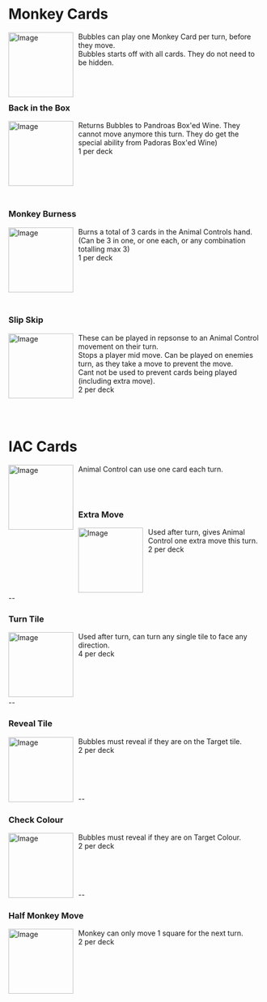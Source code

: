 # Monkey Cards
<p>
  <img width="128" alt="Image" src="https://github.com/user-attachments/assets/a40f4ce1-fdad-4fd9-b2bd-18bdb2f2266d" align="left" style="margin-right: 10px;" />
Bubbles can play one Monkey Card per turn, before they move.<br />
Bubbles starts off with all cards. They do not need to be hidden.<br />
</p>
<br />
<br />

### Back in the Box
<p>
  <img width="128" alt="Image" src="https://github.com/user-attachments/assets/7f2f2509-5b36-4cf5-a2bb-d050ad99abb7" align="left" style="margin-right: 10px;" />
Returns Bubbles to Pandroas Box'ed Wine. They cannot move anymore this turn. They do get the special ability from Padoras Box'ed Wine)<br />
1 per deck<br />
</p>
<br />
<br />
<br />
<br />

### Monkey Burness 
<p>
  <img width="128" alt="Image" src="https://github.com/user-attachments/assets/6b09d39e-18ec-421d-ad8a-695b40a6c2d2" align="left" style="margin-right: 10px;" />
Burns a total of 3 cards in the Animal Controls hand. (Can be 3 in one, or one each, or any combination totalling max 3)<br />
1 per deck<br />
</p>
<br />
<br />
<br />
<br />

### Slip Skip
<p>
  <img width="128" alt="Image" src="https://github.com/user-attachments/assets/5d24b2f0-f8f9-40c5-9b70-2bec0811d3c7" align="left" style="margin-right: 10px;" />
These can be played in repsonse to an Animal Control movement on their turn. <br />
Stops a player mid move. Can be played on enemies turn, as they take a move to prevent the move.<br /> 
Cant not be used to prevent cards being played (including extra move).<br />
2 per deck<br />
</p>
<br />
<br />


# IAC Cards
<p>
<img width="128" alt="Image" src="https://github.com/user-attachments/assets/65a8f302-0c71-491d-8781-14b8bfe00fd1" align="left" style="margin-right: 10px;" />
Animal Control can use one card each turn.<br />
</p>
<br />
<br />


### Extra Move 
<p>
<img width="128" alt="Image" src="https://github.com/user-attachments/assets/b69530c9-30e5-48c1-b1fd-8dee72dff14b"  align="left" style="margin-right: 10px;" />
Used after turn, gives Animal Control one extra move this turn. <br />
2 per deck <br />
</p>
<br />
<br />
<br />


--
### Turn Tile 
<p>
<img width="128" alt="Image" src="https://github.com/user-attachments/assets/0a9baffd-b9f2-4452-b930-3697709319d2"  align="left" style="margin-right: 10px;" />
Used after turn, can turn any single tile to face any direction. <br />
4 per deck <br />
</p>
<br />
<br />
<br />


--
### Reveal Tile
<p>
<img width="128" alt="Image" src="https://github.com/user-attachments/assets/9978e55f-82eb-46b2-9bb7-fde95062b41e"   align="left" style="margin-right: 10px;" />
Bubbles must reveal if they are on the Target tile.<br />
2 per deck <br />
</p>
<br />
<br />
<br />


--
### Check Colour
<p>
<img width="128" alt="Image" src="https://github.com/user-attachments/assets/962280ab-309a-4b64-924a-d7a6f3cd743e"  align="left" style="margin-right: 10px;" />
Bubbles must reveal if they are on Target Colour. <br />
2 per deck <br />
</p>
<br />
<br />
<br />


--
### Half Monkey Move
<p>
<img width="128" alt="Image"src="https://github.com/user-attachments/assets/8383b1e5-6c87-49f9-acfc-75fa18233ffb" align="left" style="margin-right: 10px;" />
Monkey can only move 1 square for the next turn. <br />
2 per deck <br />
</p>
<br />
<br />

